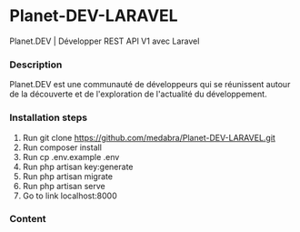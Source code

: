 # Planet-DEV-LARAVEL  
Planet.DEV | Développer REST API V1 avec Laravel  
### Description 
Planet.DEV est une communauté de développeurs qui se réunissent autour de la découverte et de l'exploration de l'actualité du développement.

### Installation steps 

1. Run git clone https://github.com/medabra/Planet-DEV-LARAVEL.git   
2. Run composer install   
3. Run cp .env.example .env   
4. Run php artisan key:generate    
5. Run php artisan migrate  
6. Run php artisan serve  
7. Go to link localhost:8000  

### Content  



